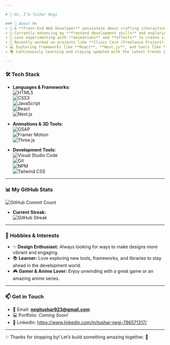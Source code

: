 ```yaml
---

# 👋 Hi, I'm Tushar Negi  

### 🚀 About Me  
- 🌟 A **Front-End Web Developer** passionate about crafting interactive and user-friendly web applications.  
- 🔭 Currently enhancing my **frontend development skills** and exploring cutting-edge web technologies.  
- 🎨 Love experimenting with **animations** and **effects** to create visually appealing designs.  
- 💼 Recently worked on projects like **Clinic Care (Freelance Project)**, **Framer Animations**, and much more!  
- 💻 Exploring frameworks like **React**, **Next.js**, and tools like **GSAP**, **Framer Motion**, and **Three.js** to deliver top-notch user experiences.  
- 📚 Continuously learning and staying updated with the latest trends in **frontend development** and **JavaScript ecosystems**.  

---
```


### 🛠️ Tech Stack  
- **Languages & Frameworks:**  
  ![HTML5](https://img.shields.io/badge/HTML5-%23E34F26.svg?style=for-the-badge&logo=html5&logoColor=white)  
  ![CSS3](https://img.shields.io/badge/CSS3-%231572B6.svg?style=for-the-badge&logo=css3&logoColor=white)  
  ![JavaScript](https://img.shields.io/badge/JavaScript-%23F7DF1E.svg?style=for-the-badge&logo=javascript&logoColor=black)  
  ![React](https://img.shields.io/badge/React-%2361DAFB.svg?style=for-the-badge&logo=react&logoColor=black)  
  ![Next.js](https://img.shields.io/badge/Next.js-%23000000.svg?style=for-the-badge&logo=next.js&logoColor=white)  

- **Animations & 3D Tools:**  
  ![GSAP](https://img.shields.io/badge/GSAP-%2388CE02.svg?style=for-the-badge&logo=greensock&logoColor=white)  
  ![Framer Motion](https://img.shields.io/badge/Framer%20Motion-%23835AFD.svg?style=for-the-badge&logo=framer&logoColor=white)  
  ![Three.js](https://img.shields.io/badge/Three.js-%23000000.svg?style=for-the-badge&logo=three.js&logoColor=white)  

- **Development Tools:**  
  ![Visual Studio Code](https://img.shields.io/badge/VS%20Code-%23007ACC.svg?style=for-the-badge&logo=visual-studio-code&logoColor=white)  
  ![Git](https://img.shields.io/badge/Git-%23F05033.svg?style=for-the-badge&logo=git&logoColor=white)  
  ![NPM](https://img.shields.io/badge/NPM-%23CB3837.svg?style=for-the-badge&logo=npm&logoColor=white)  
  ![Tailwind CSS](https://img.shields.io/badge/TailwindCSS-%2306B6D4.svg?style=for-the-badge&logo=tailwindcss&logoColor=white)  

--- 

### 📊 My GitHub Stats  
![GitHub Commit Count](https://img.shields.io/github/commit-activity/y/tusharn3115/my-repository)
- **Current Streak:**  
![GitHub Streak](https://github-readme-streak-stats.herokuapp.com/?user=tusharn3115&stroke=ffffff&background=000000&ring=3382ed&fire=3382ed&currStreakNum=ffffff&currStreakLabel=3382ed&sideNums=ffffff&sideLabels=ffffff&dates=ffffff&hide_border=true)  

---

### 🌟 Hobbies & Interests  
- ✨ **Design Enthusiast:** Always looking for ways to make designs more vibrant and engaging.  
- 📚 **Learner:** Love exploring new tools, frameworks, and libraries to stay ahead in the development world.  
- 🎮 **Gamer & Anime Lover:** Enjoy unwinding with a great game or an amazing anime series.  

---

### 📫 Get in Touch  
- 📧 Email: **negitushar923@gmail.com**  
- 💻 Portfolio: *Coming Soon!*  
- 💼 LinkedIn: https://www.linkedin.com/in/tushar-negi-786571317/

---

✨ Thanks for stopping by! Let’s build something amazing together. 🚀  

